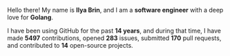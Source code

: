 Hello there! My name is **Ilya Brin**, and I am a **software engineer** with a deep love for **Golang**.

I have been using GitHub for the past **14 years**, and during that time, I have made **5497** contributions, opened **283** issues, submitted **170** pull requests, and contributed to **14** open-source projects.

